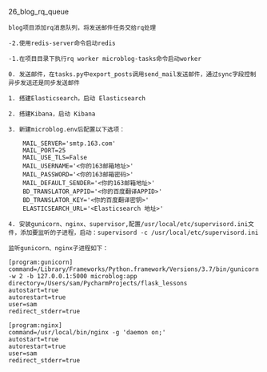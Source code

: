 26_blog_rq_queue



    blog项目添加rq消息队列，将发送邮件任务交给rq处理
    
    -2.使用redis-server命令启动redis
    
    -1.在项目目录下执行rq worker microblog-tasks命令启动worker
    
    0. 发送邮件，在tasks.py中export_posts调用send_mail发送邮件，通过sync字段控制异步发送还是同步发送邮件
    
    1. 搭建Elasticsearch，启动 Elasticsearch
    
    2. 搭建Kibana，启动 Kibana
    
    3. 新建microblog.env后配置以下选项：
    
        MAIL_SERVER='smtp.163.com'
        MAIL_PORT=25
        MAIL_USE_TLS=False
        MAIL_USERNAME='<你的163邮箱地址>'
        MAIL_PASSWORD='<你的163邮箱密码>'
        MAIL_DEFAULT_SENDER='<你的163邮箱地址>'
        BD_TRANSLATOR_APPID='<你的百度翻译APPID>'
        BD_TRANSLATOR_KEY='<你的百度翻译密钥>'
        ELASTICSEARCH_URL='<Elasticsearch 地址>'
        
    4. 安装gunicorn、nginx、supervisor,配置/usr/local/etc/supervisord.ini文件，添加要监听的子进程，启动：supervisord -c /usr/local/etc/supervisord.ini
    
    监听gunicorn、nginx子进程如下：
    
    [program:gunicorn]
    command=/Library/Frameworks/Python.framework/Versions/3.7/bin/gunicorn -w 2 -b 127.0.0.1:5000 microblog:app
    directory=/Users/sam/PycharmProjects/flask_lessons
    autostart=true
    autorestart=true
    user=sam
    redirect_stderr=true
    
    [program:nginx]
    command=/usr/local/bin/nginx -g 'daemon on;'
    autostart=true
    autorestart=true
    user=sam
    redirect_stderr=true
